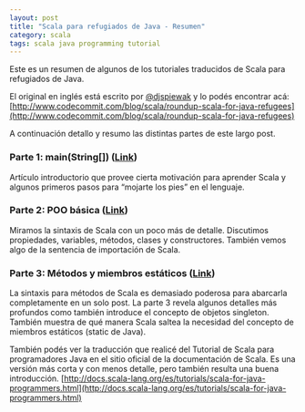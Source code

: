 ```yaml
---
layout: post
title: "Scala para refugiados de Java - Resumen"
category: scala
tags: scala java programming tutorial
---
```


Este es un resumen de algunos de los tutoriales traducidos de Scala para refugiados de Java.

El original en inglés está escrito por [@djspiewak](http://twitter.com/#!/djspiewak) y lo podés encontrar acá: [http://www.codecommit.com/blog/scala/roundup-scala-for-java-refugees](http://www.codecommit.com/blog/scala/roundup-scala-for-java-refugees)

A continuación detallo y resumo las distintas partes de este largo post.

### Parte 1: main(String[]) ([Link](/scala/2011/11/22/scala-para-refugiados-de-java-parte-1.html))

Artículo introductorio que provee cierta motivación para aprender Scala y algunos primeros pasos para “mojarte los pies” en el lenguaje.

### Parte 2: POO básica ([Link](/scala/2011/11/23/scala-para-refugiados-de-java-parte-2.html))

Miramos la sintaxis de Scala con un poco más de detalle. Discutimos propiedades, variables, métodos, clases y constructores. También vemos algo de la sentencia de importación de Scala.

### Parte 3: Métodos y miembros estáticos ([Link](/scala/2011/11/24/scala-para-refugiados-de-java-parte-3.html))

La sintaxis para métodos de Scala es demasiado poderosa para abarcarla completamente en un solo post. La parte 3 revela algunos detalles más profundos como también introduce el concepto de objetos singleton. También muestra de qué manera Scala saltea la necesidad del concepto de miembros estáticos (static de Java).

También podés ver la traducción que realicé del Tutorial de Scala para programadores Java en el sitio oficial de la documentación de Scala. Es una versión más corta y con menos detalle, pero también resulta una buena introducción. [http://docs.scala-lang.org/es/tutorials/scala-for-java-programmers.html](http://docs.scala-lang.org/es/tutorials/scala-for-java-programmers.html)

